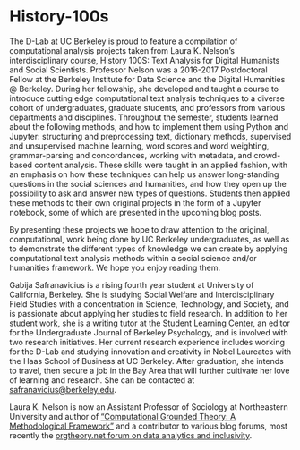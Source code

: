 # History-100s

The D-Lab at UC Berkeley is proud to feature a compilation of computational analysis projects taken from Laura K. Nelson’s interdisciplinary course, History 100S: Text Analysis for Digital Humanists and Social Scientists. Professor Nelson was a 2016-2017 Postdoctoral Fellow at the Berkeley Institute for Data Science and the Digital Humanities @ Berkeley. During her fellowship, she developed and taught a course to introduce cutting edge computational text analysis techniques to a diverse cohort of undergraduates, graduate students, and professors from various departments and disciplines. Throughout the semester, students learned about the following methods, and how to implement them using Python and Jupyter: structuring and preprocessing text, dictionary methods, supervised and unsupervised machine learning, word scores and word weighting, grammar-parsing and concordances, working with metadata, and crowd-based content analysis. These skills were taught in an applied fashion, with an emphasis on how these techniques can help us answer long-standing questions in the social sciences and humanities, and how they open up the possibility to ask and answer new types of questions. Students then applied these methods to their own original projects in the form of a Jupyter notebook, some of which are presented in the upcoming blog posts.

By presenting these projects we hope to draw attention to the original, computational, work being done by UC Berkeley undergraduates, as well as to demonstrate the different types of knowledge we can create by applying computational text analysis methods within a social science and/or humanities framework. We hope you enjoy reading them.

Gabija Safranavicius is a rising fourth year student at University of California, Berkeley. She is studying Social Welfare and Interdisciplinary Field Studies with a concentration in Science, Technology, and Society, and is passionate about applying her studies to field research. In addition to her student work, she is a writing tutor at the Student Learning Center, an editor for the Undergraduate Journal of Berkeley Psychology, and is involved with two research initiatives. Her current research experience includes working for the D-Lab and studying innovation and creativity in Nobel Laureates with the Haas School of Business at UC Berkeley. After graduation, she intends to travel, then secure a job in the Bay Area that will further cultivate her love of learning and research. She can be contacted at safranavicius@berkeley.edu.

Laura K. Nelson is now an Assistant Professor of Sociology at Northeastern University and author of [“Computational Grounded Theory: A Methodological Framework”](https://drive.google.com/file/d/0BxI6W5IIG74FeEtGbjQ0WF9uM0U/view) and a contributor to various blog forums, most recently the [orgtheory.net forum on data analytics and inclusivity](https://orgtheory.wordpress.com/2016/06/14/forum-on-data-analytics-and-inclusivity-part-1/).

